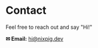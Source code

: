 # Contact

Feel free to reach out and say "Hi!"

**✉ Email:** [hi@nixpig.dev](mailto:hi@nixpig.dev)
